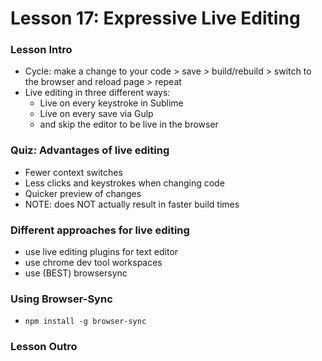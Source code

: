 # Lesson 17: Expressive Live Editing

### Lesson Intro
* Cycle: make a change to your code > save > build/rebuild > switch to the browser and reload page > repeat
* Live editing in three different ways:
  * Live on every keystroke in Sublime
  * Live on every save via Gulp
  * and skip the editor to be live in the browser

### Quiz: Advantages of live editing
* Fewer context switches
* Less clicks and keystrokes when changing code
* Quicker preview of changes
* NOTE: does NOT actually result in faster build times

### Different approaches for live editing
* use live editing plugins for text editor
* use chrome dev tool workspaces
* use (BEST) browsersync

### Using Browser-Sync
* `npm install -g browser-sync`

### Lesson Outro
